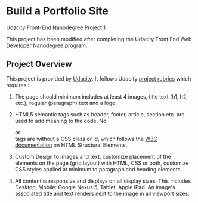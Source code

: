 # Build a Portfolio Site

Udacity Front-End Nanodegree Project 1

This project has been modified after completing the Udacity Front End Web Developer Nanodegree program.

## Project Overview

This project is provided by [Udacity](https://www.udacity.com/). It follows Udacity [project rubrics](https://review.udacity.com/#!/rubrics/45/view) which requires :

1. The page should minimum includes at least 4 images, title text (h1, h2, etc.), regular (paragraph) text and a logo.

2. HTML5 semantic tags such as header, footer, article, section etc. are used to add meaning to the code.
No <div> or <section> tags are without a CSS class or id, which follows the [W3C](https://www.w3.org/) [documentation](https://developer.mozilla.org/en-US/docs/Learn/HTML/Introduction_to_HTML/Document_and_website_structure) on HTML Structural Elements.

3. Custom Design to images and text, customize placement of the elements on the page (grid layout) with HTML, CSS or both, customize CSS styles applied at minimum to paragraph and heading elements.

4. All content is responsive and displays on all display sizes. This includes Desktop, Mobile: Google Nexus 5, Tablet: Apple iPad. An image's associated title and text renders next to the image in all viewport sizes.
